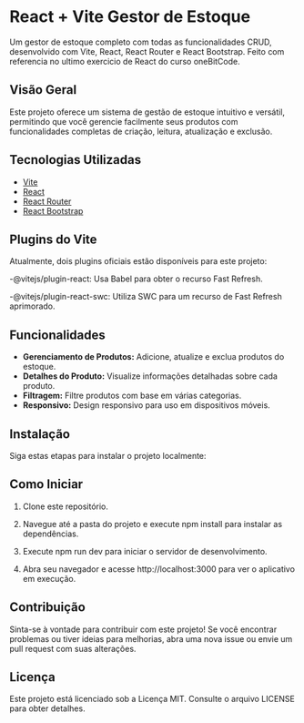 # React + Vite Gestor de Estoque

Um gestor de estoque completo com todas as funcionalidades CRUD, desenvolvido com Vite, React, React Router e React Bootstrap.
Feito com referencia no ultimo exercicio de React do curso oneBitCode.

## Visão Geral

Este projeto oferece um sistema de gestão de estoque intuitivo e versátil, permitindo que você gerencie facilmente seus produtos com funcionalidades completas de criação, leitura, atualização e exclusão.

## Tecnologias Utilizadas

- [Vite](https://vitejs.dev/)
- [React](https://reactjs.org/)
- [React Router](https://reactrouter.com/)
- [React Bootstrap](https://react-bootstrap.github.io/)

## Plugins do Vite

Atualmente, dois plugins oficiais estão disponíveis para este projeto:

-@vitejs/plugin-react: Usa Babel para obter o recurso Fast Refresh.

-@vitejs/plugin-react-swc: Utiliza SWC para um recurso de Fast Refresh aprimorado.

## Funcionalidades

- **Gerenciamento de Produtos:** Adicione, atualize e exclua produtos do estoque.
- **Detalhes do Produto:** Visualize informações detalhadas sobre cada produto.
- **Filtragem:** Filtre produtos com base em várias categorias.
- **Responsivo:** Design responsivo para uso em dispositivos móveis.

## Instalação

Siga estas etapas para instalar o projeto localmente:

## Como Iniciar

1. Clone este repositório.
2. Navegue até a pasta do projeto e execute npm install para instalar as dependências.
3. Execute npm run dev para iniciar o servidor de desenvolvimento.

4. Abra seu navegador e acesse http://localhost:3000 para ver o aplicativo em execução.

## Contribuição

Sinta-se à vontade para contribuir com este projeto! Se você encontrar problemas ou tiver ideias para melhorias, abra uma nova issue ou envie um pull request com suas alterações.

## Licença

Este projeto está licenciado sob a Licença MIT. Consulte o arquivo LICENSE para obter detalhes.
